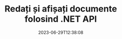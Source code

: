 ---
############################# Static ##########################
layout: "landing"
date: 2023-06-29T12:38:08
draft: false

lang: ro
product: "Viewer"
product_tag: "viewer"
platform: ".NET"
platform_tag: "net"

############################# Drop-down ############################
supported_platforms:
  items:
    # supported_platforms loop
    - title: ".NET"
      tag: "net"
    # supported_platforms loop
    - title: "Java"
      tag: "java"
    # supported_platforms loop
    - title: "Node.js"
      tag: "nodejs-java" 

############################# Head ############################
head_title: ".NET document viewer API, render PDF Word Excel Image HTML Diagram"
head_description: "C# ASP.NET vizualizator de fișiere și API de randare. Adăugați vizualizator PDF, vizualizator Word, vizualizator Excel, vizualizator de imagini, vizualizator HTML, funcții de vizualizare e-mail în aplicațiile .NET."

############################# Header ##########################
title: "Redați și afișați documente<br>folosind .NET API"
description: "Puternic Viewer API pentru a reda peste 180 de formate de documente în PDF, HTML și Imagine cu opțiuni de configurare versatile."
words:
  for: "for"

actions:
  main: "Descărcare gratuită NuGet"
  main_link: "https://www.nuget.org/packages/GroupDocs.Viewer"
  alt: "Licențiere"
  alt_link: "https://purchase.groupdocs.com/pricing/viewer/net"
  title: "Sunteți gata să începeți?"
  description: "Încercați gratuit funcțiile GroupDocs.Viewer sau solicitați o licență"

release:
  title: "Versiunea {0} a fost lansată"
  notes: "Vezi ce este nou"
  downloads: "Descărcări"
  link: "https://releases.groupdocs.com/viewer/net/release-notes/latest/"

code:
  title: "Redați fișierele PDF în C#"
  more: "Mai multe exemple"
  more_link: "https://github.com/groupdocs-viewer/GroupDocs.Viewer-for-.NET"
  install: "dotnet add package GroupDocs.Viewer"
  content: |
    ```csharp {style=abap}   
    // Încărcați fișierul PDF sursă
    using (var viewer = new Viewer("resume.pdf"))
    {
        // Setați opțiunile HTML de ieșire, un fișier pe pagină
        var viewOptions = 
        HtmlViewOptions.ForEmbeddedResources("page{0}.html");
        
        // Redați PDF în HTML cu resurse încorporate        
        viewer.View(viewOptions);
    }
    ```

############################# Overview ############################
overview:
  enable: true
  title: "GroupDocs.Viewer dintr-o privire"
  description: "API pentru a randa, afișa, converti documente, diapozitive, diagrame și multe alte tipuri de documente în aplicațiile .NET"
  features:
    # feature loop
    - title: "Vizualizați documentele eficient și fiabil"
      content: "Cu GroupDocs.Viewer API puteți reda eficient documentele din orice formate acceptabile în HTML, JPEG, PNG și PDF cu opțiuni flexibile și puternice, menținând în același timp integritatea conținutului și a structurii documentului. GroupDocs.Viewer acceptă .NET Framework 4.6.2 și .NET 6.0, funcționează pe platformele Windows și Linux."

    # feature loop
    - title: "Cele mai populare formate de fișiere și documente sunt acceptate"
      content: "Acceptăm randarea celor mai populare 180 de formate de fișiere și documente, care includ familia de formate Word, Excel, PDF, PowerPoint, OpenDocument, arhive, imagini raster și vectoriale, cărți electronice, limbaje de programare și markupuri și multe alte tipuri de fișiere, inclusiv criptate. fișiere cu protecție prin parolă."

    # feature loop
    - title: "Ieșire personalizabilă"
      content: "GroupDocs.Viewer permite nu numai să randeze documentul, ci și să controleze cum exact, ce părți ale documentului ar trebui să fie redate sau acum, cum ar trebui să fie redate și să aplice diferite transformări la rezultatul randat."

    # feature loop
    - title: "UI pentru ASP.NET Core"
      content: "Oferim un pachet UI open source pentru ASP.NET Core, care poate fi adăugat la proiectul dvs. în câteva minute. Pachetul Viewer.UI conține o interfață web bazată pe Angular și oferă un set de API-uri utile și furnizori de stocare a datelor."

############################# Platforms ############################
platforms:
  enable: true
  title: "Independenta platformei"
  description: "GroupDocs.Viewer pentru .NET acceptă următoarele sisteme de operare, cadre și manageri de pachete"
  items:
    # platform loop
    - title: "Amazon"
      image: "amazon"
    # platform loop
    - title: "Docker"
      image: "docker"
    # platform loop
    - title: "Azure"
      image: "azure"
    # platform loop
    - title: "VS Code"
      image: "vs_code"
    # platform loop
    - title: "ReSharper"
      image: "resharper"
    # platform loop
    - title: "macOS"
      image: "finder"
    # platform loop
    - title: "Linux"
      image: "linux"
    # platform loop
    - title: "NuGet"
      image: "nuget"

############################# File formats ############################
formats:
  enable: true
  title: "Formate de fișiere acceptate"
  description: |
    GroupDocs.Viewer pentru .NET acceptă operațiuni cu următoarele [formate de fișiere](https://docs.groupdocs.com/viewer/net/supported-document-formats/).
  groups:
    # group loop
    - color: "green"
      content: |
        ### Microsoft Office, OpenDocument și formate text
        * **Word:** DOC, DOCX, DOCM, DOT, DOTX, DOTM, RTF, TXT
        * **Excel:** XLS, XLSX, XLSM, XLSB, XLTM, XLT, XLTM, XLTX
        * **PowerPoint:** PPT, PPTX, PPS, PPSX, PPSM, POT, POTM, POTX, PPTM        
        * **Project:** MPP, MPT, MPX
        * **Outlook:** MSG, EML, EMLX, PST, OST
        * **OneNote:** ONE
        * **OpenDocument:** ODT, OTT, ODS, ODP, OTP, OTS, ODG
        * **Fixed Page Layout:** PDF, TEX, XPS, OXPS
        * **e-Books:** EPUB, MOBI, DjVu
        * **Delimiter-Separated Values:** CSV, TSV
    # group loop
    - color: "blue"
      content: |
        ### Imagini, grafice și diagrame
        * **Imagini raster:** BMP, GIF, JPG, PNG, TIFF, WebP, DNG, DIB, Jpeg2000 family
        * **Windows Icon:** ICO
        * **Scalable Vector Graphics:** SVG, CDR, CMX, IGS, SVGZ        
        * **Adobe Photoshop:** PSD, PSB        
        * **Stereo Lithography (3D Printing):** STL        
        * **Medical Imaging:** DICOM
        * **Plotter Documents:** PLT, HPG
        * **Autodesk Design Web Formats:** DWF, DWG
        * **AutoCAD Drawing:** DWT, IFC, STL, CF2        
      # group loop
    - color: "red"
      content: |
        ### Alte        
        * **Web:** HTML, MHT, MHTML, XML
        * **Metafile:** WMF, EMF, CGM, EMZ, WMZ
        * **Visio:** VSD, VDX, VSS, VSSX, VSX, VST, VSTX, VTX, VSDX, VDW, VSTM, VSSM, VSDM
        * **Project:** MPP, MPT, MPX
        * **PostScript:** PS, EPS
        * **Arhive:** ZIP, TAR, BZ2, GZ, RAR, RAR5
        * **Alte:** VCF, VCARD, NUMBERS, NSF, OBJ
        * **C/C++/C# Files:** C, CC, C# , CPP, CXX, CS, H, HH, M, MM
        * **Java/JavaScript Files:** JAVA, JS, JSON, PROPERTIES

############################# Features ############################
features:
  enable: true
  title: "Funcții GroupDocs.Viewer"
  description: "Redați, afișați și convertiți fără probleme PDF și documente Office"

  items:
    # feature loop
    - icon: "viewhtml"
      title: "Vizualizați documentele în HTML"
      content: "Convertiți documentul de orice tip într-un document HTML cu CSS și SVG, care poate fi afișat în orice browser web modern."

    # feature loop
    - icon: "rasterize"
      title: "Rasterizați documentele"
      content: "Rasterizați orice format de document acceptabil la imaginea raster, cu formatul de imagine reglabil și calitatea compresiei."

    # feature loop
    - icon: "sourcecode"
      title: "Redați și evidențiați codurile de programare"
      content: "Suport pentru toate limbajele populare de programare, scripting și marcare, cu capacitatea de a analiza și evidenția sintaxa acestora."

    # feature loop
    - icon: "convertpdf"
      title: "Convertiți în PDF"
      content: "Documentul de orice format acceptabil poate fi ușor convertit și salvat în PDF cu opțiuni ajustabile."

    # feature loop
    - icon: "transform"
      title: "Aplicați transformări"
      content: "Documentul de ieșire poate fi transformat în timpul redării - paginile pot fi rotite și/sau rearanjate, iar filigranul textului poate fi plasat deasupra acestora."

    # feature loop
    - icon: "adjustment"
      title: "Ajustarea ieșirii HTML"
      content: "Documentele HTML de ieșire, generate de GroupDocs.Viewer, pot fi reglate foarte fin: este permisă salvarea în flux sau fișier, cu resurse externe sau încorporate, apeluri înapoi și așa mai departe."

    # feature loop
    - icon: "complex"
      title: "Sprijin pentru structuri complexe de documente"
      content: "GroupDocs.Viewer acceptă nu numai documentele individuale, ci și fișierele, care conțin intern o listă sau o structură ierarhică a documentelor, cum ar fi mesaje de e-mail cu atașamente, arhive ZIP cu fișiere interne în foldere, imagini TIFF cu mai multe pagini și așa mai departe."

    # feature loop
    - icon: "optimization"
      title: "Opțiuni de optimizare"
      content: "GroupDocs.Viewer conține un subsistem cache reglabil, care poate scurta timpul de încărcare utilizând versiunile stocate în cache ale documentelor. De asemenea, un set de opțiuni diferite pentru diferite formate permite excluderea unor părți sau aspecte inutile ale documentelor din randare (fonturi, foi de lucru ascunse, atașamente de e-mail) pentru a optimiza performanța generală"

    # feature loop
    - icon: "passwordprotected"
      title: "Suport pentru documente protejate prin parolă"
      content: "GroupDocs.Viewer permite deschiderea documentelor criptate de diferite tipuri: PDF, WordProcessing, Spreadsheet, Prezentare și altele, prin specificarea unei parole în opțiunile de încărcare."

############################# Code samples ############################
code_samples:
  enable: true
  title: "Exemple de cod"
  description: "Unele cazuri de utilizare tipice GroupDocs.Viewer pentru operațiuni .NET"
  items:
    # code sample loop
    - title: "Redați DOCX în HTML"
      content: |
        Proprietățile clasei [HtmlViewOptions](https://reference.groupdocs.com/viewer/net/groupdocs.viewer.options/htmlviewoptions/) vă permit să controlați procesul de conversie, mai multe despre aceasta [aici](https://docs.groupdocs.com/viewer/net/rendering-to-html/). De exemplu, puteți încorpora toate resursele externe în fișierul HTML de ieșire, puteți reduce fișierul de ieșire și îl puteți optimiza pentru imprimare.
        {{< landing/code title="C#">}}
        ```csharp {style=abap}
        using GroupDocs.Viewer;
        using GroupDocs.Viewer.Options;
        
        // Instanțiază vizualizatorul
        using (Viewer viewer = new Viewer("resume.docx"))
        {
            // Setați opțiunile HTML de ieșire
            HtmlViewOptions options = HtmlViewOptions.ForEmbeddedResources();
            
            // Redați DOCX în HTML cu resurse încorporate
            viewer.View(options);
        }
        ```
        {{< /landing/code >}}
    # code sample loop
    - title: "Exportați PPTX în PDF"
      content: |
        Creați o instanță de clasă [PdfViewOptions](https://reference.groupdocs.com/viewer/net/groupdocs.viewer.options/pdfviewoptions/) și transmiteți-o la [Viewer.View](https://reference.groupdocs.com/viewer/net/groupdocs.viewer/viewer/view/#view) pentru a converti un fișier PowerPoint PPTX în PDF. Proprietățile clasei PdfViewOptions vă permit să controlați procesul de conversie. De exemplu, puteți proteja fișierul PDF de ieșire, puteți reordona paginile acestuia și puteți specifica calitatea imaginilor documentului. Consultați [următoarea secțiune de documentație](https://docs.groupdocs.com/viewer/net/rendering-to-pdf/) pentru detalii.
        {{< landing/code title="C#">}}
        ```csharp {style=abap}   
        using GroupDocs.Viewer;
        using GroupDocs.Viewer.Options;
        
        using (var viewer = new Viewer("presentation.pptx"))
        {
            // Setați opțiunile PDF de ieșire       
            var viewOptions = new PdfViewOptions("presentation.pdf");
            
            // Exportați PPTX în PDF       
            viewer.View(viewOptions);
        }
        ```
        {{< /landing/code >}}
############################# Reviews ############################
# reviews:
# enable: true
# title: "Recenzii ale produselor GroupDocs"
# description: "Nu ne credeți pe cuvânt. Vedeți ce spun alți dezvoltatori despre API-urile noastre"

# items:
#   # review loop
#   - title: "GroupDocs.Viewer"
#     content: "Servicii excelente și produse excelente. Au fost extrem de utile și receptivi în timpul procesului de implementare GroupDocs.Viewer pentru .NET, nu le pot recomanda suficient."
#     author: "Martin Lasarga"
#     company: "Product Manager at Axentria ECM by G.S.I."

#   # review loop
#   - title: "GroupDocs.Viewer"
#     content: "După implementarea și utilizarea GroupDocs.Viewer pentru .NET în proiect, se pare că funcționează foarte bine. Am testat cu multe documente și până acum e bine. Tot ceea ce am aruncat la el se redă frumos și arată la fel de bine ca într-un vizualizator PDF sau MS Word."
#     author: "Mats Oustad"
#     company: "Senior Consultant/Partner at Novanet AS"
---